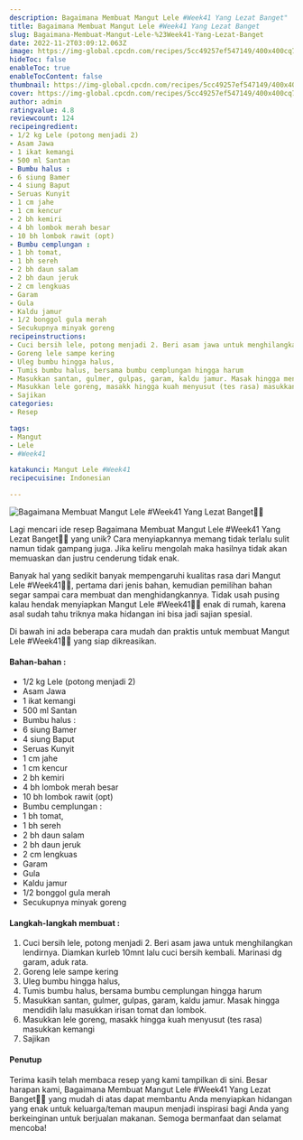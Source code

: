 ```yaml
---
description: Bagaimana Membuat Mangut Lele #Week41 Yang Lezat Banget"
title: Bagaimana Membuat Mangut Lele #Week41 Yang Lezat Banget
slug: Bagaimana-Membuat-Mangut-Lele-%23Week41-Yang-Lezat-Banget
date: 2022-11-2T03:09:12.063Z
image: https://img-global.cpcdn.com/recipes/5cc49257ef547149/400x400cq70/photo.jpg
hideToc: false
enableToc: true
enableTocContent: false
thumbnail: https://img-global.cpcdn.com/recipes/5cc49257ef547149/400x400cq70/photo.jpg
cover: https://img-global.cpcdn.com/recipes/5cc49257ef547149/400x400cq70/photo.jpg
author: admin
ratingvalue: 4.8
reviewcount: 124
recipeingredient:
- 1/2 kg Lele (potong menjadi 2)
- Asam Jawa
- 1 ikat kemangi
- 500 ml Santan
- Bumbu halus :
- 6 siung Bamer
- 4 siung Baput
- Seruas Kunyit
- 1 cm jahe
- 1 cm kencur
- 2 bh kemiri
- 4 bh lombok merah besar
- 10 bh lombok rawit (opt)
- Bumbu cemplungan :
- 1 bh tomat,
- 1 bh sereh
- 2 bh daun salam
- 2 bh daun jeruk
- 2 cm lengkuas
- Garam
- Gula
- Kaldu jamur
- 1/2 bonggol gula merah
- Secukupnya minyak goreng
recipeinstructions:
- Cuci bersih lele, potong menjadi 2. Beri asam jawa untuk menghilangkan lendirnya. Diamkan kurleb 10mnt lalu cuci bersih kembali. Marinasi dg garam, aduk rata.
- Goreng lele sampe kering
- Uleg bumbu hingga halus,
- Tumis bumbu halus, bersama bumbu cemplungan hingga harum
- Masukkan santan, gulmer, gulpas, garam, kaldu jamur. Masak hingga mendidih lalu masukkan irisan tomat dan lombok.
- Masukkan lele goreng, masakk hingga kuah menyusut (tes rasa) masukkan kemangi
- Sajikan
categories:
- Resep

tags:
- Mangut
- Lele
- #Week41

katakunci: Mangut Lele #Week41
recipecuisine: Indonesian

---
```


![Bagaimana Membuat Mangut Lele #Week41 Yang Lezat Banget👩‍🍳](https://img-global.cpcdn.com/recipes/5cc49257ef547149/400x400cq70/photo.jpg)

Lagi mencari ide resep Bagaimana Membuat Mangut Lele #Week41 Yang Lezat Banget👩‍🍳 yang unik? Cara menyiapkannya memang tidak terlalu sulit namun tidak gampang juga. Jika keliru mengolah maka hasilnya tidak akan memuaskan dan justru cenderung tidak enak.

Banyak hal yang sedikit banyak mempengaruhi kualitas rasa dari Mangut Lele #Week41👩‍🍳, pertama dari jenis bahan, kemudian pemilihan bahan segar sampai cara membuat dan menghidangkannya. Tidak usah pusing kalau hendak menyiapkan Mangut Lele #Week41👩‍🍳 enak di rumah, karena asal sudah tahu triknya maka hidangan ini bisa jadi sajian spesial.

Di bawah ini ada beberapa cara mudah dan praktis untuk membuat Mangut Lele #Week41👩‍🍳 yang siap dikreasikan.

<!--inarticleads1-->

#### Bahan-bahan :

- 1/2 kg Lele (potong menjadi 2)
- Asam Jawa
- 1 ikat kemangi
- 500 ml Santan
- Bumbu halus :
- 6 siung Bamer
- 4 siung Baput
- Seruas Kunyit
- 1 cm jahe
- 1 cm kencur
- 2 bh kemiri
- 4 bh lombok merah besar
- 10 bh lombok rawit (opt)
- Bumbu cemplungan :
- 1 bh tomat,
- 1 bh sereh
- 2 bh daun salam
- 2 bh daun jeruk
- 2 cm lengkuas
- Garam
- Gula
- Kaldu jamur
- 1/2 bonggol gula merah
- Secukupnya minyak goreng

<!--inarticleads2-->

#### Langkah-langkah membuat :

1. Cuci bersih lele, potong menjadi 2. Beri asam jawa untuk menghilangkan lendirnya. Diamkan kurleb 10mnt lalu cuci bersih kembali. Marinasi dg garam, aduk rata.
1. Goreng lele sampe kering
1. Uleg bumbu hingga halus,
1. Tumis bumbu halus, bersama bumbu cemplungan hingga harum
1. Masukkan santan, gulmer, gulpas, garam, kaldu jamur. Masak hingga mendidih lalu masukkan irisan tomat dan lombok.
1. Masukkan lele goreng, masakk hingga kuah menyusut (tes rasa) masukkan kemangi
1. Sajikan

#### Penutup

Terima kasih telah membaca resep yang kami tampilkan di sini. Besar harapan kami, Bagaimana Membuat Mangut Lele #Week41 Yang Lezat Banget👩‍🍳 yang mudah di atas dapat membantu Anda menyiapkan hidangan yang enak untuk keluarga/teman maupun menjadi inspirasi bagi Anda yang berkeinginan untuk berjualan makanan. Semoga bermanfaat dan selamat mencoba!